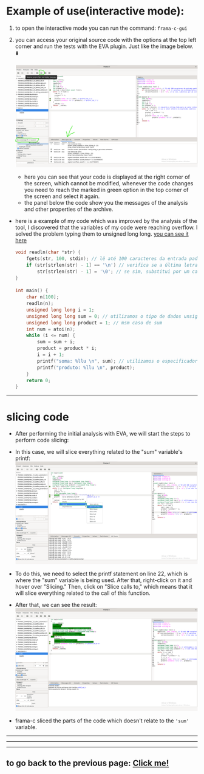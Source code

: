 # Example of use(interactive mode):

1.  to open the interactive mode you can run the command: `frama-c-gui`

2.  you can access your original source code with the options at the top left corner and run the tests with the EVA plugin. Just like the image below. ⬇️ <br><br>
    ![example](../imgs/frama-cExample1.png)
    -   here you can see that your code is displayed at the right corner of the screen, which cannot be modified, whenever the code changes you need to reach the marked in green option in the top corner of the screen and select it again.
    -   the panel below the code show you the messages of the analysis and other properties of the archive.

-   here is a example of my code which was improved by the analysis of the tool, I discovered that the variables of my code were reaching overflow. I solved the problem typing them to unsigned long long. [you can see it here](../../tests/test1.c)

    ```c
    void readln(char *str) {
        fgets(str, 100, stdin); // lê até 100 caracteres da entrada padrão (teclado) e armazena em 'str'
        if (str[strlen(str) - 1] == '\n') // verifica se a última letra é um caractere de nova linha
            str[strlen(str) - 1] = '\0'; // se sim, substitui por um caractere nulo
    }

    int main() {
        char n[100];
        readln(n);
        unsigned long long i = 1;
        unsigned long long sum = 0; // utilizamos o tipo de dados unsigned long long para evitar overflow em sum
        unsigned long long product = 1; // msm caso de sum
        int num = atoi(n);
        while (i <= num) {
            sum = sum + i;
            product = product * i;
            i = i + 1;
            printf("soma: %llu \n", sum); // utilizamos o especificador de formato %llu para imprimir valores unsigned long long
            printf("produto: %llu \n", product);
        }
        return 0;
    }
    ```

---

# slicing code

-   After performing the initial analysis with EVA, we will start the steps to perform code slicing:

-   In this case, we will slice everything related to the "sum" variable's printf:
    ![Initial code](../../extras/imgs/slicingcodigoGUI1.png)

-   To do this, we need to select the printf statement on line 22, which is where the "sum" variable is being used. After that, right-click on it and hover over "Slicing." Then, click on "Slice calls to," which means that it will slice everything related to the call of this function.

-   After that, we can see the result:
    ![Sliced code](../../extras/imgs/slicingcodigoGUI2.png)

-   frama-c sliced the parts of the code which doesn't relate to the `'sum'` variable.

---

---

---

## to go back to the previous page: [Click me!](./FramacTool.md)
